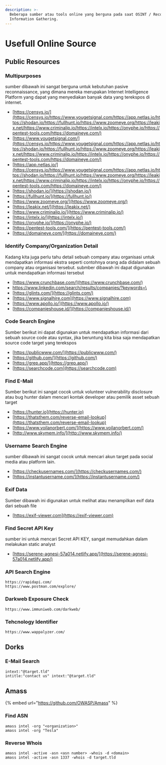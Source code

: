 ```yaml
---
description: >-
  Beberapa sumber atau tools online yang berguna pada saat OSINT / Recon /
  Information Gathering.
---
```


# Usefull Online Source

## Public Resources

### Multipurposes

sumber dibawah ini sangat berguna untuk kebutuhan pasive reconnaissance, yang dimana mereka merupakan Internet Intelligence Platform yang dapat yang menyediakan banyak data yang terekspos di internet.

* [https://censys.io/](https://censys.io/https://www.yougetsignal.com/https://app.netlas.io/https://shodan.io/https://fullhunt.io/https://www.zoomeye.org/https://leakix.net/https://www.criminalip.io/https://intelx.io/https://onyphe.io/https://pentest-tools.com/https://domaineye.com/)
* [https://www.yougetsignal.com/](https://censys.io/https://www.yougetsignal.com/https://app.netlas.io/https://shodan.io/https://fullhunt.io/https://www.zoomeye.org/https://leakix.net/https://www.criminalip.io/https://intelx.io/https://onyphe.io/https://pentest-tools.com/https://domaineye.com/)
* [https://app.netlas.io/](https://censys.io/https://www.yougetsignal.com/https://app.netlas.io/https://shodan.io/https://fullhunt.io/https://www.zoomeye.org/https://leakix.net/https://www.criminalip.io/https://intelx.io/https://onyphe.io/https://pentest-tools.com/https://domaineye.com/)
* [https://shodan.io/](https://shodan.io/)
* [https://fullhunt.io/](https://fullhunt.io/)
* [https://www.zoomeye.org/](https://www.zoomeye.org/)
* [https://leakix.net/](https://leakix.net/)
* [https://www.criminalip.io/](https://www.criminalip.io/)
* [https://intelx.io/](https://intelx.io/)
* [https://onyphe.io/](https://onyphe.io/)
* [https://pentest-tools.com/](https://pentest-tools.com/)
* [https://domaineye.com/](https://domaineye.com/)

### Identify Company/Organization Detail

Kadang kita juga perlu tahu detail sebuah company atau organisasi untuk mendapatkan informasi ekstra seperti contohnya orang ada didalam sebuah company atau organisasi tersebut. submber dibawah ini dapat digunakan untuk mendapatkan informasi tersebut

* [https://www.crunchbase.com/](https://www.crunchbase.com/)
* [https://www.linkedin.com/search/results/companies/?keywords=\<target>](https://www.linkedin.com/search/results/companies/?keywords=%3Ctarget%3E)
* [https://glints.com/](https://glints.com/)
* [https://www.signalhire.com](https://www.signalhire.com)
* [https://www.apollo.io/](https://www.apollo.io/)
* [https://companieshouse.id/](https://companieshouse.id/)

### Code Search Engine

Sumber berikut ini dapat digunakan untuk mendapatkan informasi dari sebuah source code atau syntax, jika beruntung kita bisa saja mendapatkan source code target yang terekspos

* [https://publicwww.com/](https://publicwww.com/)
* [https://github.com/](https://github.com/)
* [https://grep.app/](https://grep.app/)
* [https://searchcode.com](https://searchcode.com)

### Find E-Mail

Sumber berikut ini sangat cocok untuk volunteer vulnerability disclosure atau bug hunter dalam mencari kontak developer atau pemilik asset sebuah target

* [https://hunter.io](https://hunter.io)
* [https://thatsthem.com/reverse-email-lookup](https://thatsthem.com/reverse-email-lookup)
* [https://www.voilanorbert.com/](https://www.voilanorbert.com/)
* [http://www.skymem.info/](http://www.skymem.info/)

### Username Search Engine

sumber dibawah ini sangat cocok untuk mencari akun target pada social media atau platform lain.&#x20;

* [https://checkusernames.com/](https://checkusernames.com/)
* [https://instantusername.com/](https://instantusername.com/)

### Exif Data

Sumber dibawah ini digunakan untuk melihat atau menampilkan exif data dari sebuah file

* [https://exif-viewer.com](https://exif-viewer.com)

### Find Secret API Key

sumber ini untuk mencari Secret API KEY, sangat memudahkan dalam melakukan static analyst

* [https://serene-agnesi-57a014.netlify.app/](https://serene-agnesi-57a014.netlify.app/)

### API Search Engine

```
https://rapidapi.com/
https://www.postman.com/explore/
```

### Darkweb Exposure Check

```
https://www.immuniweb.com/darkweb/
```

### Tehcnology Identifier

```
https://www.wappalyzer.com/
```

## Dorks

### E-Mail Search&#x20;

```
intext:"@target.tld" 
intitle:"contact us" intext:"@target.tld"
```

## Amass

{% embed url="https://github.com/OWASP/Amass" %}

### Find ASN

```
amass intel -org "<organization>"
amass intel -org "Tesla"
```

### Reverse Whois

```
amass intel -active -asn <asn number> -whois -d <domain>
amass intel -active -asn 1337 -whois -d target.tld
```
